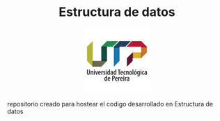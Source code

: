 <title>Estructura de datos</title>

<center>

<link rel="stylesheet" href="css/retro.css">

# Estructura de datos

<img src="img/utp.png" alt="Logo UTP" width="150" height="150"> 

</center>

repositorio creado para hostear el codigo desarrollado en Estructura de
datos 

